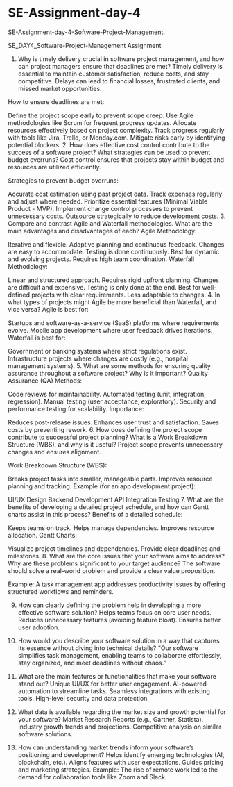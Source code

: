 # SE-Assignment-day-4
SE-Assignment-day-4-Software-Project-Management.


SE_DAY4_Software-Project-Management Assignment
1. Why is timely delivery crucial in software project management, and how can project managers ensure that deadlines are met?
Timely delivery is essential to maintain customer satisfaction, reduce costs, and stay competitive. Delays can lead to financial losses, frustrated clients, and missed market opportunities.

How to ensure deadlines are met:

Define the project scope early to prevent scope creep.
Use Agile methodologies like Scrum for frequent progress updates.
Allocate resources effectively based on project complexity.
Track progress regularly with tools like Jira, Trello, or Monday.com.
Mitigate risks early by identifying potential blockers.
2. How does effective cost control contribute to the success of a software project? What strategies can be used to prevent budget overruns?
Cost control ensures that projects stay within budget and resources are utilized efficiently.

Strategies to prevent budget overruns:

Accurate cost estimation using past project data.
Track expenses regularly and adjust where needed.
Prioritize essential features (Minimal Viable Product - MVP).
Implement change control processes to prevent unnecessary costs.
Outsource strategically to reduce development costs.
3. Compare and contrast Agile and Waterfall methodologies. What are the main advantages and disadvantages of each?
Agile Methodology:

Iterative and flexible.
Adaptive planning and continuous feedback.
Changes are easy to accommodate.
Testing is done continuously.
Best for dynamic and evolving projects.
Requires high team coordination.
Waterfall Methodology:

Linear and structured approach.
Requires rigid upfront planning.
Changes are difficult and expensive.
Testing is only done at the end.
Best for well-defined projects with clear requirements.
Less adaptable to changes.
4. In what types of projects might Agile be more beneficial than Waterfall, and vice versa?
Agile is best for:

Startups and software-as-a-service (SaaS) platforms where requirements evolve.
Mobile app development where user feedback drives iterations.
Waterfall is best for:

Government or banking systems where strict regulations exist.
Infrastructure projects where changes are costly (e.g., hospital management systems).
5. What are some methods for ensuring quality assurance throughout a software project? Why is it important?
Quality Assurance (QA) Methods:

Code reviews for maintainability.
Automated testing (unit, integration, regression).
Manual testing (user acceptance, exploratory).
Security and performance testing for scalability.
Importance:

Reduces post-release issues.
Enhances user trust and satisfaction.
Saves costs by preventing rework.
6. How does defining the project scope contribute to successful project planning? What is a Work Breakdown Structure (WBS), and why is it useful?
Project scope prevents unnecessary changes and ensures alignment.

Work Breakdown Structure (WBS):

Breaks project tasks into smaller, manageable parts.
Improves resource planning and tracking.
Example (for an app development project):

UI/UX Design
Backend Development
API Integration
Testing
7. What are the benefits of developing a detailed project schedule, and how can Gantt charts assist in this process?
Benefits of a detailed schedule:

Keeps teams on track.
Helps manage dependencies.
Improves resource allocation.
Gantt Charts:

Visualize project timelines and dependencies.
Provide clear deadlines and milestones.
8. What are the core issues that your software aims to address? Why are these problems significant to your target audience?
The software should solve a real-world problem and provide a clear value proposition.

Example:
A task management app addresses productivity issues by offering structured workflows and reminders.

9. How can clearly defining the problem help in developing a more effective software solution?
Helps teams focus on core user needs.
Reduces unnecessary features (avoiding feature bloat).
Ensures better user adoption.
10. How would you describe your software solution in a way that captures its essence without diving into technical details?
"Our software simplifies task management, enabling teams to collaborate effortlessly, stay organized, and meet deadlines without chaos."

11. What are the main features or functionalities that make your software stand out?
Unique UI/UX for better user engagement.
AI-powered automation to streamline tasks.
Seamless integrations with existing tools.
High-level security and data protection.
12. What data is available regarding the market size and growth potential for your software?
Market Research Reports (e.g., Gartner, Statista).
Industry growth trends and projections.
Competitive analysis on similar software solutions.
13. How can understanding market trends inform your software’s positioning and development?
Helps identify emerging technologies (AI, blockchain, etc.).
Aligns features with user expectations.
Guides pricing and marketing strategies.
Example: The rise of remote work led to the demand for collaboration tools like Zoom and Slack.
